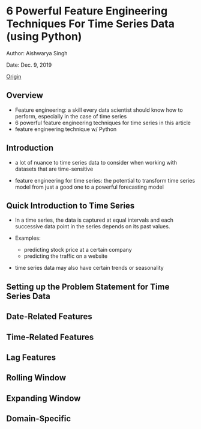 # 6 Powerful Feature Engineering Techniques For Time Series Data (using Python)

Author: Aishwarya Singh

Date: Dec. 9, 2019

[Origin](https://www.analyticsvidhya.com/blog/2019/12/6-powerful-feature-engineering-techniques-time-series/)

## Overview

+ Feature engineering: a skill every data scientist should know how to perform, especially in the case of time series
+ 6 powerful feature engineering techniques for time series in this article
+ feature engineering technique w/ Python


## Introduction

+ a lot of nuance to time series data to consider when working with datasets that are time-sensitive

+ feature engineering for time series: the potential to transform time series model from just a good one to a powerful forecasting model


## Quick Introduction to Time Series

+ In a time series, the data is captured at equal intervals and each successive data point in the series depends on its past values.

+ Examples:
  + predicting stock price at a certain company
  + predicting the traffic on a website

+ time series data may also have certain trends or seasonality


## Setting up the Problem Statement for Time Series Data



## Date-Related Features



## Time-Related Features



## Lag Features



## Rolling Window



## Expanding Window



## Domain-Specific





